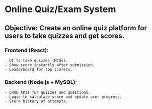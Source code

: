 # Online Quiz/Exam System

## Objective: Create an online quiz platform for users to take quizzes and get scores.

### Frontend (React):
    - UI to take quizzes (MCQs).
    - Show score instantly after submission.
    - Leaderboard for top scorers.

### Backend (Node.js + MySQL):
    - CRUD APIs for quizzes and questions.
    - Logic to calculate score and update user progress.
    - Store history of attempts.